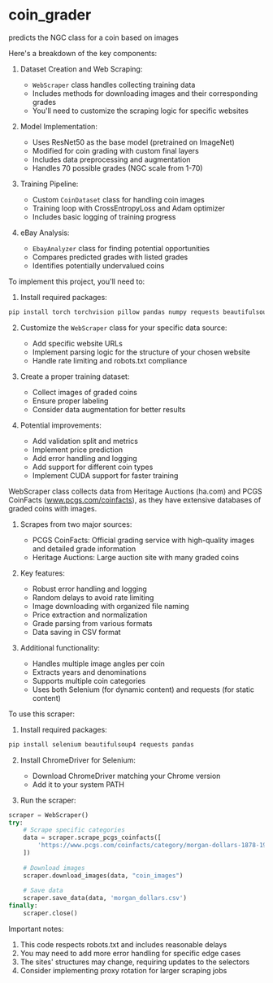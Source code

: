 # coin_grader
predicts the NGC class for a coin based on images



 Here's a breakdown of the key components:

1. Dataset Creation and Web Scraping:
   - `WebScraper` class handles collecting training data
   - Includes methods for downloading images and their corresponding grades
   - You'll need to customize the scraping logic for specific websites

2. Model Implementation:
   - Uses ResNet50 as the base model (pretrained on ImageNet)
   - Modified for coin grading with custom final layers
   - Includes data preprocessing and augmentation
   - Handles 70 possible grades (NGC scale from 1-70)

3. Training Pipeline:
   - Custom `CoinDataset` class for handling coin images
   - Training loop with CrossEntropyLoss and Adam optimizer
   - Includes basic logging of training progress

4. eBay Analysis:
   - `EbayAnalyzer` class for finding potential opportunities
   - Compares predicted grades with listed grades
   - Identifies potentially undervalued coins

To implement this project, you'll need to:

1. Install required packages:
```python
pip install torch torchvision pillow pandas numpy requests beautifulsoup4 selenium
```

2. Customize the `WebScraper` class for your specific data source:
   - Add specific website URLs
   - Implement parsing logic for the structure of your chosen website
   - Handle rate limiting and robots.txt compliance

3. Create a proper training dataset:
   - Collect images of graded coins
   - Ensure proper labeling
   - Consider data augmentation for better results

4. Potential improvements:
   - Add validation split and metrics
   - Implement price prediction
   - Add error handling and logging
   - Add support for different coin types
   - Implement CUDA support for faster training





WebScraper class collects data from Heritage Auctions (ha.com) and PCGS CoinFacts (www.pcgs.com/coinfacts), as they have extensive databases of graded coins with images.

1. Scrapes from two major sources:
   - PCGS CoinFacts: Official grading service with high-quality images and detailed grade information
   - Heritage Auctions: Large auction site with many graded coins

2. Key features:
   - Robust error handling and logging
   - Random delays to avoid rate limiting
   - Image downloading with organized file naming
   - Price extraction and normalization
   - Grade parsing from various formats
   - Data saving in CSV format

3. Additional functionality:
   - Handles multiple image angles per coin
   - Extracts years and denominations
   - Supports multiple coin categories
   - Uses both Selenium (for dynamic content) and requests (for static content)

To use this scraper:

1. Install required packages:
```python
pip install selenium beautifulsoup4 requests pandas
```

2. Install ChromeDriver for Selenium:
   - Download ChromeDriver matching your Chrome version
   - Add it to your system PATH

3. Run the scraper:
```python
scraper = WebScraper()
try:
    # Scrape specific categories
    data = scraper.scrape_pcgs_coinfacts([
        'https://www.pcgs.com/coinfacts/category/morgan-dollars-1878-1921/744'
    ])
    
    # Download images
    scraper.download_images(data, "coin_images")
    
    # Save data
    scraper.save_data(data, 'morgan_dollars.csv')
finally:
    scraper.close()
```

Important notes:
1. This code respects robots.txt and includes reasonable delays
2. You may need to add more error handling for specific edge cases
3. The sites' structures may change, requiring updates to the selectors
4. Consider implementing proxy rotation for larger scraping jobs

